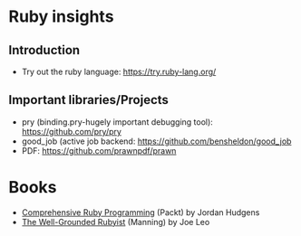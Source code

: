 Ruby insights
=============

Introduction
------------

* Try out the ruby language: https://try.ruby-lang.org/

Important libraries/Projects
----------------------------

* pry (binding.pry-hugely important debugging tool): https://github.com/pry/pry
* good_job (active job backend: https://github.com/bensheldon/good_job
* PDF: https://github.com/prawnpdf/prawn
 
Books
=====

* [Comprehensive Ruby Programming]([https://www.goodreads.com/book/show/41968682-the-joy-of-kotlin?from_search=true&from_srp=true&qid=5TLufxlWCk&rank=8) (Packt) by Jordan Hudgens
* [The Well-Grounded Rubyist](https://www.goodreads.com/book/show/58355109-the-well-grounded-rubyist) (Manning) by Joe Leo
